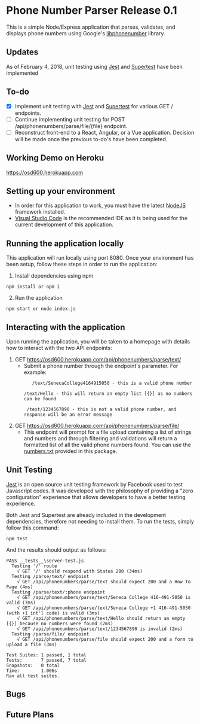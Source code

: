 # Phone Number Parser Release 0.1

This is a simple Node/Express application that parses, validates, and displays phone numbers using Google's [libphonenumber](https://github.com/googlei18n/libphonenumber) library.

## Updates
As of February 4, 2018, unit testing using [Jest](https://facebook.github.io/jest/) and [Supertest](https://www.npmjs.com/package/supertest)  have been implemented 

## To-do
- [x] Implement unit testing with [Jest](https://facebook.github.io/jest/) and [Supertest](https://www.npmjs.com/package/supertest) for various GET / endpoints.
- [ ] Continue implementing unit testing for POST /api/phonenumbers/parse/file/{file} endpoint.
- [ ] Reconstruct front-end to a React, Angular, or a Vue application.  Decision will be made once the previous to-do's have been completed.

## Working Demo on Heroku
https://osd600.herokuapp.com

## Setting up your environment
- In order for this application to work, you must have the latest [NodeJS](https://nodejs.org/en/download/) framework installed.
- [Visual Studio Code](https://code.visualstudio.com/) is the recommended IDE as it is being used for the current development of this application.

## Running the application locally
This application will run locally using port 8080.
Once your environment has been setup, follow these steps in order to run the application:
1. Install dependencies using npm
```
npm install or npm i
```
2. Run the application
```
npm start or node index.js
```

## Interacting with the application
Upon running the application, you will be taken to a homepage with details how to interact with the two API endpoints:

1. GET https://osd600.herokuapp.com/api/phonenumbers/parse/text/
   - Submit a phone number through the endpoint's parameter.  For example:
      ```
         /text/SenecaCollege4164915050 - this is a valid phone number
      ```
     ```
     /text/Hello - this will return an empty list [{}] as no numbers can be found
     ```
     ```
      /text/1234567890 - this is not a valid phone number, and response will be an error message
      ```
2. GET https://osd600.herokuapp.com/api/phonenumbers/parse/file/
   - This endpoint will prompt for a file upload containing a list of strings and numbers and through filtering and validations will return a formatted list of all the valid phone numbers found.  You can use the [numbers.txt](numbers.txt) provided in this package.

## Unit Testing
[Jest](https://facebook.github.io/jest/) is an open source unit testing framework by Facebook used to test Javascript codes.  It was developed with the philosophy of providing a "zero configuration" experience that allows developers to have a better testing experience.

Both Jest and Supertest are already included in the development dependencies, therefore not needing to install them.  To run the tests, simply follow this command:
```
npm test
```
And the results should output as follows:
```
PASS __tests__\server-test.js
  Testing '/' route
    √ GET '/' should respond with Status 200 (34ms)
  Testing /parse/text/ endpoint
    √ GET /api/phonenumbers/parse/text should expect 200 and a How To Page (4ms)
  Testing /parse/text/:phone endpoint
    √ GET /api/phonenumbers/parse/text/Seneca College 416-491-5050 is valid (7ms)
    √ GET /api/phonenumbers/parse/text/Seneca College +1 416-491-5050 (with +1 int'l code) is valid (3ms)
    √ GET /api/phonenumbers/parse/text/Hello should return an empty [{}] because no numbers were found (2ms)
    √ GET /api/phonenumbers/parse/text/1234567890 is invalid (2ms)
  Testing /parse/file/ endpoint
    √ GET /api/phonenumbers/parse/file should expect 200 and a form to upload a file (3ms)

Test Suites: 1 passed, 1 total
Tests:       7 passed, 7 total
Snapshots:   0 total
Time:        1.006s
Ran all test suites.
```

## Bugs

## Future Plans
